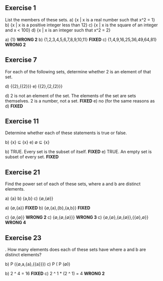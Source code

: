 ## Exercise 1

List the members of these sets.
   a) {x | x is a real number such that x^2 = 1}
   b) {x | x is a positive integer less than 12}
   c) {x | x is the square of an integer and x < 100}
   d) {x | x is an integer such that x^2 = 2}

a) {1} **WRONG 2**
b) {1,2,3,4,5,6,7,8,9,10,11} **FIXED**
c) {1,4,9,16,25,36,49,64,81} **WRONG 2**

## Exercise 7

For each of the following sets, determine whether 2 is an
element of that set.

d) {{2},{{2}}}
e) {{2},{2,{2}}} 

d) 2 is not an element of the set. The elements of the set are sets themselves. 2 is a number, not a set. **FIXED**
e) no (for the same reasons as d) **FIXED**

## Exercise 11 

Determine whether each of these statements is true or
false.

b) {x} ⊆ {x} 
e) ∅ ⊆ {x} 

b) TRUE. Every set is the subset of itself. **FIXED**
e) TRUE. An empty set is subset of every set. **FIXED**

## Exercise 21

Find the power set of each of these sets, where a and b are distinct elements.

a) {a} 
b) {a,b} 
c) {∅,{∅}}

a) {∅,{a}} **FIXED**
b) {∅,{a},{b},{a,b}} **FIXED** 

c) {∅,{∅}} **WRONG 2**
c) {∅,{∅,{∅}}} **WRONG 3**
c) {∅,{∅},{∅,{∅}},{{∅},∅}} **WRONG 4**

## Exercise 23

. How many elements does each of these sets have where a and b are distinct elements?

b) P ({∅,a,{a},{{a}}})
c) P ( P (∅))

b) 2 ^ 4 = 16 **FIXED**
c) 2 ^ 1 * (2 ^ 1) = 4 **WRONG 2**


